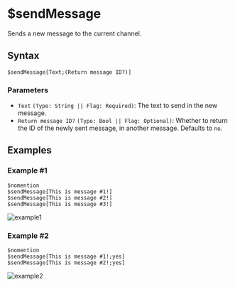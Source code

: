 # $sendMessage
Sends a new message to the current channel.

## Syntax
```
$sendMessage[Text;(Return message ID?)]
```

### Parameters 
- `Text` `(Type: String || Flag: Required)`: The text to send in the new message.
- `Return message ID?` `(Type: Bool || Flag: Optional)`: Whether to return the ID of the newly sent message, in another message. Defaults to `no`.

## Examples
### Example #1
```
$nomention
$sendMessage[This is message #1!]
$sendMessage[This is message #2!]
$sendMessage[This is message #3!]
```
![example1](https://user-images.githubusercontent.com/69215413/126246807-7beaac06-4fd4-4ae3-a944-dcc66f7c0774.png)


### Example #2
```
$nomention
$sendMessage[This is message #1!;yes]
$sendMessage[This is message #2!;yes]
```
![example2](https://user-images.githubusercontent.com/69215413/126246945-2fb29b3f-ab58-4de3-8341-a56a574db423.png)
